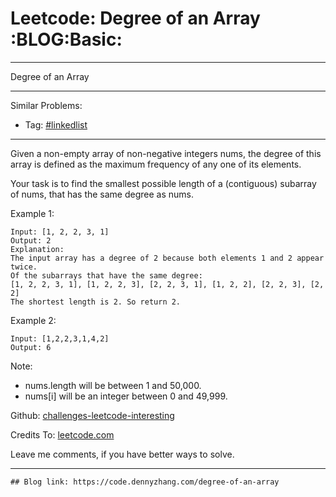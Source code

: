 # Leetcode: Degree of an Array     :BLOG:Basic:


---

Degree of an Array  

---

Similar Problems:  
-   Tag: [#linkedlist](https://code.dennyzhang.com/tag/linkedlist)

---

Given a non-empty array of non-negative integers nums, the degree of this array is defined as the maximum frequency of any one of its elements.  

Your task is to find the smallest possible length of a (contiguous) subarray of nums, that has the same degree as nums.  

Example 1:  

    Input: [1, 2, 2, 3, 1]
    Output: 2
    Explanation: 
    The input array has a degree of 2 because both elements 1 and 2 appear twice.
    Of the subarrays that have the same degree:
    [1, 2, 2, 3, 1], [1, 2, 2, 3], [2, 2, 3, 1], [1, 2, 2], [2, 2, 3], [2, 2]
    The shortest length is 2. So return 2.

Example 2:  

    Input: [1,2,2,3,1,4,2]
    Output: 6

Note:  

-   nums.length will be between 1 and 50,000.
-   nums[i] will be an integer between 0 and 49,999.

Github: [challenges-leetcode-interesting](https://github.com/DennyZhang/challenges-leetcode-interesting/tree/master/degree-of-an-array)  

Credits To: [leetcode.com](https://leetcode.com/problems/degree-of-an-array/description/)  

Leave me comments, if you have better ways to solve.  

---

    ## Blog link: https://code.dennyzhang.com/degree-of-an-array